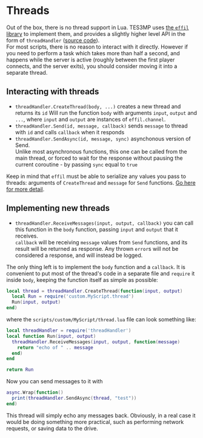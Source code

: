 # Threads

Out of the box, there is no thread support in Lua. TES3MP uses [the `effil` library](https://github.com/effil/effil) to implement them, and provides a slightly higher level API in the form of `threadHandler` ([source code](../scripts/threadHandler.lua)).  
For most scripts, there is no reason to interact with it directly. However if you need to perform a task which takes more than half a second, and happens while the server is active (roughly between the first player connects, and the server exits), you should consider moving it into a separate thread.

## Interacting with threads

* `threadHandler.CreateThread(body, ...)` creates a new thread and returns its `id`
  Will run the function `body` with arguments `input`, `output` and `...`, where `input` and `output` are instances of `effil.channel`.
* `threadHandler.Send(id, message, callback)` sends `message` to thread with `id` and calls `callback` when it responds
* `threadHandler.SendAsync(id, message, sync)` asynchonous version of Send.  
  Unlike most asynchronous functions, this one can be called from the main thread, or forced to wait for the response without pausing the current coroutine - by passing `sync` equal to `true`

Keep in mind that `effil` must be able to serialize any values you pass to threads: arguments of `CreateThread` and `message` for `Send` functions. [Go here for more detail](https://github.com/effil/effil#important-notes).

## Implementing new threads
* `threadHandler.ReceiveMessages(input, output, callback)` you can call this function in the `body` function, passing `input` and `output` that it receives.  
  `callback` will be receiving `message` values from `Send` functions, and its result will be returned as response. Any thrown `error`s will not be considered a response, and will instead be logged.

The only thing left is to implement the `body` function and a `callback`. It is convenient to put most of the thread's code in a separate file and `require` it inside `body`, keeping the function itself as simple as possible:

```Lua
local thread = threadHandler.CreateThread(function(input, output)
  local Run = require('custom.MyScript.thread')
  Run(input, output)
end)
```
where the `scripts/custom/MyScript/thread.lua` file can look something like:
```Lua
local threadHandler = require('threadHandler')
local function Run(input, output)
  threadHandler.ReceiveMessages(input, output, function(message)
    return "echo of " .. message
  end)
end

return Run
``` 
Now you can send messages to it with
```Lua
async.Wrap(function()
  print(threadHandler.SendAsync(thread, "test"))
end)
```

This thread will simply echo any messages back. Obviously, in a real case it would be doing something more practical, such as performing network requests, or saving data to the drive.
